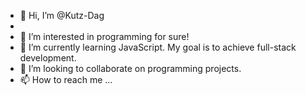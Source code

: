 - 👋 Hi, I’m @Kutz-Dag
- <!-- full name is Kutbudien, but call me Kutz --->
- 👀 I’m interested in programming for sure! 
- 🌱 I’m currently learning JavaScript. My goal is to achieve full-stack development.
- 💞️ I’m looking to collaborate on programming projects. <!-- in the future, obviously --->
- 📫 How to reach me ...

<!---
Kutz-Dag/Kutz-Dag is a ✨ special ✨ repository because its `README.md` (this file) appears on your GitHub profile.
You can click the Preview link to take a look at your changes. I am not used to GitHub by the way. I really hope to find a place where I could learn how to use it better.
--->
